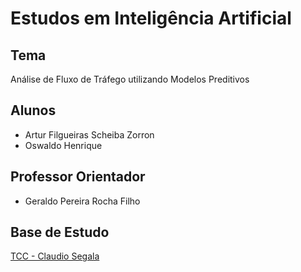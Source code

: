# Estudos em Inteligência Artificial

## Tema

Análise de Fluxo de Tráfego utilizando Modelos Preditivos

## Alunos

- Artur Filgueiras Scheiba Zorron
- Oswaldo Henrique

## Professor Orientador

- Geraldo Pereira Rocha Filho

## Base de Estudo

[TCC - Claudio Segala](https://github.com/geraldoprfilho/ClaudioSegalaTCC)
